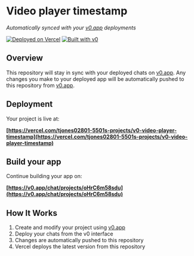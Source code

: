 # Video player timestamp

*Automatically synced with your [v0.app](https://v0.app) deployments*

[![Deployed on Vercel](https://img.shields.io/badge/Deployed%20on-Vercel-black?style=for-the-badge&logo=vercel)](https://vercel.com/tjones02801-5501s-projects/v0-video-player-timestamp)
[![Built with v0](https://img.shields.io/badge/Built%20with-v0.app-black?style=for-the-badge)](https://v0.app/chat/projects/oHrC6m58sdu)

## Overview

This repository will stay in sync with your deployed chats on [v0.app](https://v0.app).
Any changes you make to your deployed app will be automatically pushed to this repository from [v0.app](https://v0.app).

## Deployment

Your project is live at:

**[https://vercel.com/tjones02801-5501s-projects/v0-video-player-timestamp](https://vercel.com/tjones02801-5501s-projects/v0-video-player-timestamp)**

## Build your app

Continue building your app on:

**[https://v0.app/chat/projects/oHrC6m58sdu](https://v0.app/chat/projects/oHrC6m58sdu)**

## How It Works

1. Create and modify your project using [v0.app](https://v0.app)
2. Deploy your chats from the v0 interface
3. Changes are automatically pushed to this repository
4. Vercel deploys the latest version from this repository